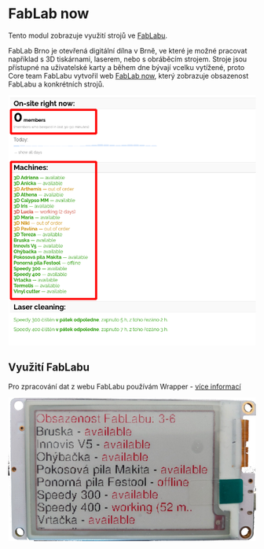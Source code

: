 # FabLab now

Tento modul zobrazuje využití strojů ve [FabLabu](https://www.fablabbrno.cz/).

FabLab Brno je otevřená digitální dílna v Brně, ve které je možné pracovat například s 3D tiskárnami, laserem, nebo s obráběcím strojem.
Stroje jsou přístupné na uživatelské karty a během dne bývají vcelku vytížené, proto Core team FabLabu vytvořil web [FabLab now](https://now.fablabbrno.cz/), který zobrazuje obsazenost FabLabu a konkrétních strojů.

![](../media/aplikace/fablab-web.png)

## Využití FabLabu

Pro zpracování dat z webu FabLabu používám Wrapper - [více informací](../wrapper/fablab.md)

![](../media/panel/appFabLab.png)